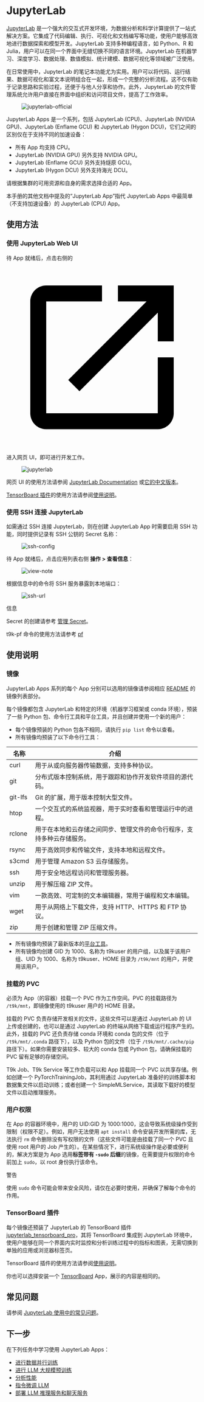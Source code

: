 # JupyterLab

<a target="_blank" rel="noopener noreferrer" href="https://jupyterlab.readthedocs.io/en/latest/">JupyterLab</a> 是一个强大的交互式开发环境，为数据分析和科学计算提供了一站式解决方案。它集成了代码编辑、执行、可视化和文档编写等功能，使用户能够高效地进行数据探索和模型开发。JupyterLab 支持多种编程语言，如 Python、R 和 Julia，用户可以在同一个界面中无缝切换不同的语言环境。JupyterLab 在机器学习、深度学习、数据处理、数值模拟、统计建模、数据可视化等领域被广泛使用。

在日常使用中，JupyterLab 的笔记本功能尤为实用。用户可以将代码、运行结果、数据可视化和富文本说明组合在一起，形成一个完整的分析流程。这不仅有助于记录思路和实验过程，还便于与他人分享和协作。此外，JupyterLab 的文件管理系统允许用户直接在界面中组织和访问项目文件，提高了工作效率。

<figure class="screenshot">
  <img alt="jupyterlab-official" src="../assets/app/jupyterlab/jupyterlab-official.png" />
</figure>

JupyterLab Apps 是一个系列，包括 JupyterLab (CPU)、JupyterLab (NVIDIA GPU)、JupyterLab (Enflame GCU) 和 JupyterLab (Hygon DCU)，它们之间的区别仅在于支持不同的加速设备：

* 所有 App 均支持 CPU。
* JupyterLab (NVIDIA GPU) 另外支持 NVIDIA GPU。
* JupyterLab (Enflame GCU) 另外支持燧原 GCU。
* JupyterLab (Hygon DCU) 另外支持海光 DCU。

请根据集群的可用资源和自身的需求选择合适的 App。

本手册的其他文档中提及的“JupyterLab App”指代 JupyterLab Apps 中最简单（不支持加速设备）的 JupyterLab (CPU) App。

## 使用方法

### 使用 JupyterLab Web UI

待 App 就绪后，点击右侧的 <span class="twemoji"><svg class="MuiSvgIcon-root MuiSvgIcon-colorPrimary MuiSvgIcon-fontSizeMedium css-jxtyyz" focusable="false" aria-hidden="true" viewBox="0 0 24 24" data-testid="OpenInNewIcon"><path d="M19 19H5V5h7V3H5c-1.11 0-2 .9-2 2v14c0 1.1.89 2 2 2h14c1.1 0 2-.9 2-2v-7h-2zM14 3v2h3.59l-9.83 9.83 1.41 1.41L19 6.41V10h2V3z"></path></svg></span> 进入网页 UI，即可进行开发工作。

<figure class="screenshot">
  <img alt="jupyterlab" src="../assets/app/jupyterlab/jupyterlab.png" />
</figure>

网页 UI 的使用方法请参阅 <a target="_blank" rel="noopener noreferrer" href="https://jupyterlab.readthedocs.io/en/latest/">JupyterLab Documentation</a> 或<a target="_blank" rel="noopener noreferrer" href="https://jupyterlab.pythonlang.cn/en/latest/">它的中文版本</a>。

[TensorBoard 插件](#tensorboard-插件)的使用方法请参阅<a target="_blank" rel="noopener noreferrer" href="https://github.com/HFAiLab/jupyterlab_tensorboard_pro/blob/v4.x/README.zh-cn.md#%E4%BD%BF%E7%94%A8%E8%AF%B4%E6%98%8E">使用说明</a>。

### 使用 SSH 连接 JupyterLab

如需通过 SSH 连接 JupyterLab，则在创建 JupyterLab App 时需要启用 SSH 功能，同时提供记录有 SSH 公钥的 Secret 名称：

<figure class="screenshot">
  <img alt="ssh-config" src="../assets/app/jupyterlab/ssh-config.png" />
</figure>

待 App 就绪后，点击应用列表右侧 **操作 > 查看信息**：

<figure class="screenshot">
  <img alt="view-note" src="../assets/app/jupyterlab/view-note.png" />
</figure>

根据信息中的命令将 SSH 服务暴露到本地端口：

<figure class="screenshot">
  <img alt="ssh-url" src="../assets/app/jupyterlab/ssh-url.png" />
</figure>

<aside class="note info">
<div class="title">信息</div>

Secret 的创建请参考 [管理 Secret](../guide/manage-storage-network-and-auxiliary/secret.md)。

t9k-pf 命令的使用方法请参考 [pf](../tool/cli-t9k-pf/guide.md)

</aside>

## 使用说明

### 镜像

JupyterLab Apps 系列的每个 App 分别可以选用的镜像请参阅相应 [README](../guide/manage-app/install-app.md#选择并了解-app) 的镜像列表部分。

每个镜像都包含 JupyterLab 和特定的环境（机器学习框架或 conda 环境），预装了一些 Python 包、命令行工具和平台工具，并且创建并使用一个新的用户：

* 每个镜像预装的 Python 包各不相同，请执行 `pip list` 命令以查看。
* 所有镜像均预装了以下命令行工具：

| 名称    | 介绍                                                                   |
| ------- | ---------------------------------------------------------------------- |
| curl    | 用于从或向服务器传输数据，支持多种协议。                               |
| git     | 分布式版本控制系统，用于跟踪和协作开发软件项目的源代码。               |
| git-lfs | Git 的扩展，用于版本控制大型文件。                                     |
| htop    | 一个交互式的系统监视器，用于实时查看和管理运行中的进程。               |
| rclone  | 用于在本地和云存储之间同步、管理文件的命令行程序，支持多种云存储服务。 |
| rsync   | 用于高效同步和传输文件，支持本地和远程文件。                           |
| s3cmd   | 用于管理 Amazon S3 云存储服务。                                        |
| ssh     | 用于安全地远程访问和管理服务器。                                       |
| unzip   | 用于解压缩 ZIP 文件。                                                  |
| vim     | 一款高效、可定制的文本编辑器，常用于编程和文本编辑。                   |
| wget    | 用于从网络上下载文件，支持 HTTP、HTTPS 和 FTP 协议。                   |
| zip     | 用于创建和管理 ZIP 压缩文件。                                          |

* 所有镜像均预装了最新版本的[平台工具](../tool/index.md)。
* 所有镜像均创建 GID 为 1000、名称为 t9kuser 的用户组，以及属于该用户组、UID 为 1000、名称为 t9kuser、HOME 目录为 `/t9k/mnt` 的用户，并使用该用户。

### 挂载的 PVC

必须为 App（的容器）挂载一个 PVC 作为工作空间。PVC 的挂载路径为 `/t9k/mnt`，即镜像使用的 t9kuser 用户的 HOME 目录。

挂载的 PVC 负责存储开发相关的文件，这些文件可以是通过 JupyterLab 的 UI 上传或创建的，也可以是通过 JupyterLab 的终端从网络下载或运行程序产生的。此外，挂载的 PVC 还负责存储 conda 环境和 conda 包的文件（位于 `/t9k/mnt/.conda` 路径下），以及 Python 包的文件（位于 `/t9k/mnt/.cache/pip` 路径下）。如果你需要安装较多、较大的 conda 包或 Python 包，请确保挂载的 PVC 留有足够的存储空间。

T9k Job、T9k Service 等工作负载可以和 App 挂载同一个 PVC 以共享存储。例如创建一个 PyTorchTrainingJob，其利用通过 JupyterLab 准备好的训练脚本和数据集文件以启动训练；或者创建一个 SimpleMLService，其读取下载好的模型文件以启动推理服务。

### 用户权限

在 App 的容器环境中，用户的 UID:GID 为 1000:1000，这会导致系统级操作受到限制（权限不足）。例如，用户无法使用 `apt install` 命令安装开发所需的库，无法执行 `rm` 命令删除没有写权限的文件（这些文件可能是由挂载了同一个 PVC 且使用 root 用户的 Job 产生的）。在某些情况下，进行系统级操作是必要或便利的，解决方案是为 App 选用**标签带有 `-sudo` 后缀**的镜像，在需要提升权限的命令前加上 `sudo`，以 root 身份执行该命令。

<aside class="note warning">
<div class="title">警告</div>

使用 `sudo` 命令可能会带来安全风险，请仅在必要时使用，并确保了解每个命令的作用。

</aside>

### TensorBoard 插件

每个镜像还预装了 JupyterLab 的 TensorBoard 插件 <a target="_blank" rel="noopener noreferrer" href="https://github.com/HFAiLab/jupyterlab_tensorboard_pro">jupyterlab_tensorboard_pro</a>，其将 TensorBoard 集成到 JupyterLab 环境中，使用户能够在同一个界面内实时监控和分析训练过程中的指标和图表，无需切换到单独的应用或浏览器标签页。

TensorBoard 插件的使用方法请参阅<a target="_blank" rel="noopener noreferrer" href="https://github.com/HFAiLab/jupyterlab_tensorboard_pro/blob/v4.x/README.zh-cn.md#%E4%BD%BF%E7%94%A8%E8%AF%B4%E6%98%8E">使用说明</a>。

你也可以选择安装一个 [TensorBoard](./tensorboard.md) App，展示的内容是相同的。

## 常见问题

请参阅 [JupyterLab 使用中的常见问题](../reference/faq/faq-in-jupyterlab-usage.md)。

## 下一步

在下列任务中学习使用 JupyterLab Apps：

* [进行数据并行训练](../guide/train-model/dp-training.md)
* [进行 LLM 大规模预训练](../guide/train-model/llm-large-scale-pretraining.md)
* [分析性能](../guide/train-model/profile.md)
* [指令微调 LLM](../guide/train-model/llm-instruction-tuning.md)
* [部署 LLM 推理服务和聊天服务](../guide/deploy-model/deploy-llm.md)
